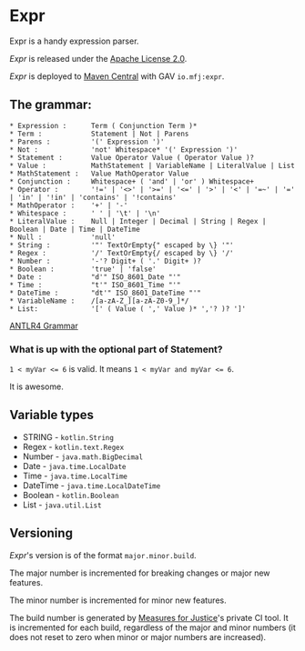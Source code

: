 # Expr

Expr is a handy expression parser.

_Expr_ is released under the [Apache License 2.0](https://www.apache.org/licenses/LICENSE-2.0).

_Expr_ is deployed to [Maven Central](https://repo1.maven.org/maven2/io/mfj/expr/) with GAV `io.mfj:expr`.

## The grammar:

```
* Expression :      Term ( Conjunction Term )*
* Term :            Statement | Not | Parens
* Parens :          '(' Expression ')'
* Not :             'not' Whitespace* '(' Expression ')'
* Statement :       Value Operator Value ( Operator Value )?
* Value :           MathStatement | VariableName | LiteralValue | List
* MathStatement :   Value MathOperator Value
* Conjunction :     Whitespace+ ( 'and' | 'or' ) Whitespace+
* Operator :        '!=' | '<>' | '>=' | '<=' | '>' | '<' | '=~' | '=' | 'in' | '!in' | 'contains' | '!contains'
* MathOperator :    '+' | '-'
* Whitespace :      ' ' | '\t' | '\n'
* LiteralValue :    Null | Integer | Decimal | String | Regex | Boolean | Date | Time | DateTime
* Null :            'null'
* String :          '"' TextOrEmpty{" escaped by \} '"'
* Regex :           '/' TextOrEmpty{/ escaped by \} '/'
* Number :          '-'? Digit+ ( '.' Digit+ )?
* Boolean :         'true' | 'false'
* Date :            "d'" ISO_8601_Date "'"
* Time :            "t'" ISO_8601_Time "'"
* DateTime :        "dt'" ISO_8601_DateTime "'"
* VariableName :    /[a-zA-Z_][a-zA-Z0-9_]*/
* List:             '[' ( Value ( ',' Value )* ','? )? ']'
```

[ANTLR4 Grammar](src/main/resources/io/mfj/expr/Expr.g4)

### What is up with the optional part of Statement?

`1 < myVar <= 6` is valid. It means `1 < myVar and myVar <= 6`.

It is awesome.

## Variable types

* STRING - `kotlin.String`
* Regex - `kotlin.text.Regex`
* Number - `java.math.BigDecimal`
* Date - `java.time.LocalDate`
* Time - `java.time.LocalTime`
* DateTime - `java.time.LocalDateTime`
* Boolean - `kotlin.Boolean`
* List - `java.util.List`

## Versioning

_Expr_'s version is of the format `major.minor.build`.

The major number is incremented for breaking changes or major new features.

The minor number is incremented for minor new features.

The build number is generated by [Measures for Justice](https://measuresforjustice.org)'s private CI tool.
It is incremented for each build, regardless of the major and minor numbers
(it does not reset to zero when minor or major numbers are increased).
